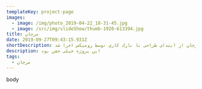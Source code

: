 ```yaml
---
templateKey: project-page
images:
  - image: /img/photo_2019-04-22_18-31-45.jpg
  - image: /src/img/slideShow/thumb-1920-613394.jpg
title: مرجان
date: 2019-09-27T09:43:15.931Z
shortDescription: پروژه ی مرجان از ابتدای طراحی تا نازک کاری توسط رومیکس اجرا شد
description: این پروژه خیلی خفن بود
tags:
  - مرجان
---
```


body
